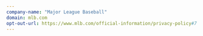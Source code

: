 ```yaml
---
company-name: "Major League Baseball"
domain: mlb.com
opt-out-url: https://www.mlb.com/official-information/privacy-policy#7
---
```





